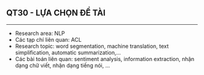 ## QT30 - LỰA CHỌN ĐỀ TÀI
--------
- Research area: NLP
- Các tạp chí liên quan: ACL
- Research topic: word segmentation, machine translation, text simplification, automatic summarization,...
- Các bài toán liên quan: sentiment analysis, information extraction, nhận dạng chữ viết, nhận dạng tiếng nói, ...

